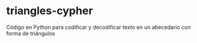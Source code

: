 # triangles-cypher
Código en Python para codificar y decodificar texto en un abecedario con forma de triángulos
